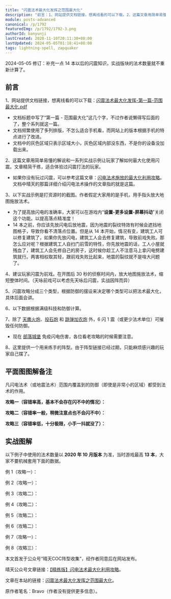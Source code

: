 ```yaml
---
title: "闪震法术最大化发挥之范围最大化"
description: "前言：1、网站提供文档链接，想离线看的可以下载。2、这篇文章用简单易懂的解说和一系列实战示例让玩家了解如何最大化使用闪震。文章精简干练，适合体验过闪震打法的玩家。3、以下实战示例是打资源时的截图。作者假定大家用的是手机，用手指头放大地图施放法术。"
module: posts-advanced
canonical: /p/1792
featuredImg: /p/1792/1792-3.png
authorId: banyunji
lastCreated: 2020-11-10T20:11:30+08:00
lastUpdated: 2024-05-05T01:18:41+08:00
tags: lightning-spell, zapquaker
---
```


<PostHistory>
2024-05-05 修订：补充一点 14 本以后的闪震知识，实战版块的法术数量就不重新计算了。
</PostHistory>

## 前言

1、网站提供文档链接，想离线看的可以下载：[闪震法术最大化发挥-第一篇-范围最大化.pdf](https://static.clashpost.com/p/1792/闪震法术最大化发挥-第一篇-范围最大化.pdf)

- 文档标题中写了“第一篇 - 范围最大化”这几个字，不过作者说懒得写后面的了，整个系列就这一篇。
- 文档频繁使用了多列排版，不怎么适合手机看，而网站上的版本根据手机的特点进行了改进。
- 文档中的灰色区域只表示区域大小，灰色区域内部没东西，不是你的设备没加载出来。

2、这篇文章用简单易懂的解说和一系列实战示例让玩家了解如何最大化使用闪震。文章精简干练，适合体验过闪震打法的玩家。

- 如果你没有玩过闪震，可以参考这篇文章：[闪电法术施放的最大化利用攻略](/p/1708)。文档中晴天的那篇详细介绍闪电法术操作的文章指的就是这篇。

3、以下实战示例是打资源时的截图。作者假定大家用的是手机，用手指头放大地图施放法术。

- 为了提高放闪电的准确率，大家可以在游戏内“**设置-更多设置-屏幕抖动**”关闭这个功能。以提高落点精准度！
- 14 本之前，你应该先放闪电后放地震，因为地震的裂纹特效有时候会遮挡地图格子，导致你看不清落点位置。但是从 14 本开始，情况有变，建筑工人可以修复建筑了，如果你先放闪电，建筑工人会去修复建筑，导致前戏失败。那怎么应对呢？根据建筑工人自扫门前雪的特性，你先放地震的话，工人小屋就残血了，建筑工人会先修自己的房子，这时候你趁工人不注意马上拿闪电劈建筑就行。两害相权取其轻，跟前戏失败比起来，地震的裂纹就不是啥大问题了。

4、建议玩家闪震为前戏。在开图后 30 秒的侦察时间内，放大地图施放法术，缩短整体时间。（天咏前戏可以考虑先天咏后闪震，实战因阵而异）

5、闪震攻略分成三个类型，根据防御的摆设来决定哪个类型可以把法术最大化，具体后面会讲。

6、以下数据根据满级科技和防御计算。

7、除了 [天鹰火炮](/upgrade/030b-Eagle-Artillery)、[投石炮](/upgrade/030e-Scattershot) 和 [跳弹加农炮](/upgrade/0313-Ricochet-Cannon) 外，6 闪 1 震（或更少法术单位）可摧毁任何防御。

- 现在 [部落城堡](/upgrade/0407-Clan-Castle) 免疫闪电伤害，各位看老攻略的时候需要注意。

8、这里提供一个用来练手的阵型。由于阵型链接已经过期，只能麻烦感兴趣的玩家自己摆了。

<Pic src="/p/1792/1792-practice.png" width="1080" height="500" alt="" />

## 平面图图解备注

<Pic src="/p/1792/1792-1.png" width="221" height="240" alt="" />
<Pic src="/p/1792/1792-2.png" width="442" height="217" alt="" />
<Pic src="/p/1792/1792-3.png" width="382" height="217" alt="" />

凡闪电法术（或地震法术）范围内覆盖到的防御（即使是非常小的区域）都受到法术的作用。

**攻略一（容错率高，基本不会存在闪不中的情况）：**

<Pic src="/p/1792/1792-4.png" width="428" height="309" alt="" />
<Pic src="/p/1792/1792-5.png" width="330" height="263" alt="" />
<Pic src="/p/1792/1792-6.png" width="320" height="278" alt="" />

**攻略二（容错率一般，稍微注意点也不会闪不中）：**

<Pic src="/p/1792/1792-7.png" width="386" height="263" alt="" />
<Pic src="/p/1792/1792-8.png" width="330" height="295" alt="" />
<Pic src="/p/1792/1792-9.png" width="291" height="238" alt="" />

**攻略三（容错率低，十分极限，小手一抖就没了）：**

<Pic src="/p/1792/1792-10.png" width="385" height="295" alt="" />
<Pic src="/p/1792/1792-11.png" width="331" height="293" alt="" />
<Pic src="/p/1792/1792-12.png" width="292" height="270" alt="" />

## 实战图解

以下例子中使用的法术数量以 **2020 年 10 月版本** 为准，当时游戏最高 **13 本**，大家不要机械套用下面的数据。

例 1（攻略一）：

<Pic src="/p/1792/1792-13.png" width="381" height="294" alt="" />
<Pic src="/p/1792/1792-14.png" width="243" height="189" alt="" />
<Pic src="/p/1792/1792-15.png" width="380" height="301" alt="" />

例 2（攻略一）：

<Pic src="/p/1792/1792-16.png" width="395" height="277" alt="" />
<Pic src="/p/1792/1792-17.png" width="194" height="210" alt="" />
<Pic src="/p/1792/1792-18.png" width="394" height="276" alt="" />

例 3（攻略二）：

<Pic src="/p/1792/1792-19.png" width="388" height="295" alt="" />
<Pic src="/p/1792/1792-20.png" width="195" height="212" alt="" />
<Pic src="/p/1792/1792-21.png" width="396" height="296" alt="" />

例 4（攻略二）：

<Pic src="/p/1792/1792-22.png" width="386" height="272" alt="" />
<Pic src="/p/1792/1792-23.png" width="205" height="183" alt="" />
<Pic src="/p/1792/1792-24.png" width="382" height="277" alt="" />

例 5（攻略二）：

<Pic src="/p/1792/1792-25.png" width="406" height="297" alt="" />
<Pic src="/p/1792/1792-26.png" width="191" height="184" alt="" />
<Pic src="/p/1792/1792-27.png" width="355" height="298" alt="" />

例 6（攻略二）：

<Pic src="/p/1792/1792-28.png" width="362" height="295" alt="" />
<Pic src="/p/1792/1792-29.png" width="228" height="189" alt="" />
<Pic src="/p/1792/1792-30.png" width="355" height="299" alt="" />

例 7（攻略一）：

<Pic src="/p/1792/1792-31.png" width="400" height="295" alt="" />
<Pic src="/p/1792/1792-32.png" width="277" height="274" alt="" />
<Pic src="/p/1792/1792-33.png" width="403" height="298" alt="" />

例 8（攻略三）：

<Pic src="/p/1792/1792-34.png" width="381" height="296" alt="" />
<Pic src="/p/1792/1792-35.png" width="230" height="202" alt="" />
<Pic src="/p/1792/1792-36.png" width="379" height="296" alt="" />

<PostCopyright>

本文首发于公众号“晴天COC阵型收集”，经作者同意后在网站发布。

晴天公众号文章链接：[【精练版】闪电法术最大化利用攻略](https://mp.weixin.qq.com/s/-kx19n197rygsSla3vp1-A)。

文章在本站的链接：[闪震法术最大化发挥之范围最大化](/p/1792)。

原作者笔名：Bravo（作者没有提供更多信息）。
</PostCopyright>